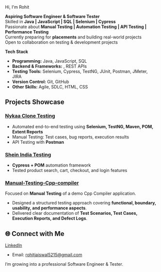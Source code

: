  Hi, I'm Rohit 

**Aspiring Software Engineer & Software Tester**  
 Skilled in **Java | JavaScript | SQL |  Selenium | Cypress**  
 Passionate about **Manual Testing | Automation Testing | API Testing | Performance Testing**  
 Currently preparing for **placements** and building real-world projects  
 Open to collaboration on testing & development projects
 

**Tech Stack**
- **Programming:** Java, JavaScript, SQL  
- **Backend & Frameworks:** , REST APIs  
- **Testing Tools:** Selenium, Cypress, TestNG, JUnit, Postman, JMeter, JIRA  
- **Version Control:** Git, GitHub  
- **Other Skills:** Agile, SDLC, HTML, CSS
  

## Projects Showcase 
###  [Nykaa Clone Testing](https://github.com/RohitJaiswal5215/naykaa-automation-testing)
- Automated end-to-end testing using **Selenium, TestNG, Maven, POM, Extent Reports**  
- Manual Testing: Test cases, bug reports, execution results  
- API Testing with **Postman**  

### [Shein India Testing](https://github.com/RohitJaiswal5215/shein-india-automation-project)
- **Cypress + POM** automation framework  
- Tested product search, cart, checkout, and login features
  
### [Manual-Testing-Cpp-compiler](https://github.com/RohitJaiswal5215/Manual-Testing-Cpp-compiler)
Focused on **Manual Testing** of a demo Cpp Compiler application.  
- Designed a structured testing approach covering **functional, boundary, usability, and performance aspects**.  
- Delivered clear documentation of **Test Scenarios, Test Cases, Execution Reports, and Defect Logs**.  



## 🌐 Connect with Me
   [LinkedIn](https://www.linkedin.com/in/rohit-software-engineer/)  
-  Email: rohitjaiswal5215@gmail.com  

 I’m growing into a professional Software Engineer & Tester.
